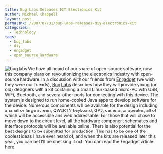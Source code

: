 ```yaml
---
title: Bug Labs Releases DIY Electronics Kit
author: Michael Chappell
layout: post
permalink: /2007/07/31/bug-labs-releases-diy-electronics-kit
categories:
  - Technology
tags:
  - bug_labs
  - diy
  - engadget
  - open_source_hardware
---
```

<img src="http://archive.digivation.net/wp-content/uploads/2007/07/teaser.jpg" alt="bug labs" align="left" />We have all heard of our share of open-source software, now this company plans on revolutionizing the electronics industry with open-source hardware. In a discussion with our friends from [Engadget][1] (we wish they were our friends), [Bug Labs][2] describes how they will provide young (or old) designers with a kit containing a small Linux-based micro-PC with USB, WiFi, Bluetooth, and several other ports for connecting with this device. The system is designed to run home-cooked Java apps to develop software for the device. Numerous components will be available for the design including a small or large screen, QWERTY keyboard, GPS, camera, or speaker, all of which will be accessible and web addressable. For those that will chose to move down to the circuit level, all the hardware component schematics and interface protocols will be available online. There is also potential for the best designs to be submitted for production. This has to be one of the coolest ideas I have ever heard of, and when the kits are released later this year, you can bet I&#8217;ll be checking it out. You can read the Engadget article [here][3].

 [1]: http://www.engadget.com/
 [2]: http://www.buglabs.net/
 [3]: http://www.engadget.com/2007/07/31/bug-labs-diy-gadgets-turn-consumer-electronics-on-its-ear/